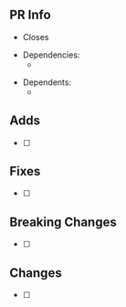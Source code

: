 <!--

Thank you for contributing to this project!

If you need any help please feel free to contact us on Discord: https://discord.com/invite/uCPdDXzbdv
Or, mention our core members by typing `@GitHub_Handle` on any issue / PR

Add some test cases! It help reviewers to understand the behaviour and prevent it to be broken in the future.

-->

## PR Info

<!-- mention the related issue -->
- Closes <!-- issue link -->

<!-- is this PR depends on other PR? (if applicable) -->
- Dependencies:
  - <!-- PR link -->

<!-- any PR depends on this PR? (if applicable) -->
- Dependents:
  - <!-- PR link -->

## Adds

- [ ] <!-- what are the new features? -->

## Fixes

- [ ] <!-- if it fixes a bug, please provide a brief analysis of the original bug -->

## Breaking Changes

- [ ] <!-- any change in behaviour or method signature? is it backward compatible? -->

## Changes

- [ ] <!-- any other non-breaking changes to the codebase -->
